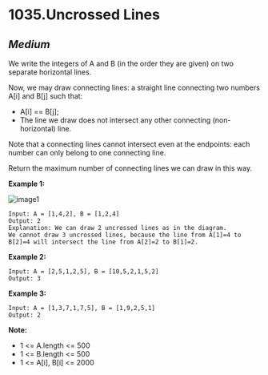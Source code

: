 1035.Uncrossed Lines
==========

*Medium*
----------

We write the integers of A and B (in the order they are given) on two separate horizontal lines.

Now, we may draw connecting lines: a straight line connecting two numbers A[i] and B[j] such that:

* A[i] == B[j];
* The line we draw does not intersect any other connecting (non-horizontal) line.

Note that a connecting lines cannot intersect even at the endpoints: each number can only belong to one connecting line.

Return the maximum number of connecting lines we can draw in this way.

**Example 1:**

![image1](https://assets.leetcode.com/uploads/2019/04/26/142.png)

    Input: A = [1,4,2], B = [1,2,4]
    Output: 2
    Explanation: We can draw 2 uncrossed lines as in the diagram.
    We cannot draw 3 uncrossed lines, because the line from A[1]=4 to B[2]=4 will intersect the line from A[2]=2 to B[1]=2.

**Example 2:**

    Input: A = [2,5,1,2,5], B = [10,5,2,1,5,2]
    Output: 3

**Example 3:**

    Input: A = [1,3,7,1,7,5], B = [1,9,2,5,1]
    Output: 2

**Note:**

* 1 <= A.length <= 500
* 1 <= B.length <= 500
* 1 <= A[i], B[i] <= 2000
